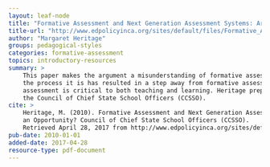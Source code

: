 ```yaml
---
layout: leaf-node
title: "Formative Assessment and Next Generation Assessment Systems: Are We Losing an Opportunity?"
title-url: "http://www.edpolicyinca.org/sites/default/files/Formative_Assessment_Next_Generation_2010.pdf"
author: "Margaret Heritage"
groups: pedagogical-styles
categories: formative-assessment
topics: introductory-resources
summary: >
    This paper makes the argument a misunderstanding of formative assessment as a tool and not
    the process it is has resulted in a step away from formative assessment, when formative
    assessment is critical to both teaching and learning. Heritage prepared this report for
    the Council of Chief State School Officers (CCSSO).
cite: >
    Heritage, M. (2010). Formative Assessment and Next Generation Assessment Systems: Are We Losing
    an Opportunity? Council of Chief State School Officers (CCSSO).
    Retrieved April 28, 2017 from http://www.edpolicyinca.org/sites/default/files/Formative_Assessment_Next_Generation_2010.pdf
pub-date: 2010-01-01
added-date: 2017-04-28
resource-type: pdf-document
---
```

